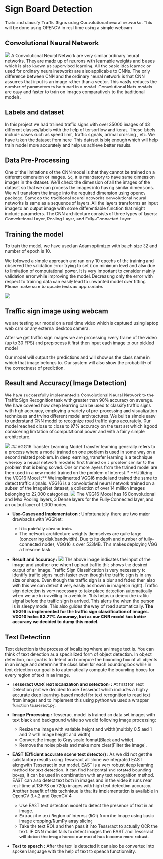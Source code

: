 # Sign Board Detection

Train and classify Traffic Signs using Convolutional neural networks. This will be done using OPENCV in real time using a simple webcam

## Convolutional Neural Network
<img src="https://www.mdpi.com/applsci/applsci-10-01245/article_deploy/html/images/applsci-10-01245-g002.png"/>
A Convolutional Neural Network are very similar ordinary neural networks. They are made up of neurons with learnable weights and biases which is also known as supervised learning. All the basic idea learned or used for ordinary neural networks are also applicable to CNNs. The only difference between CNN and the ordinary neural network is that CNN assumes that input is an image rather than a vector. This vastly reduces the number of parameters to be tuned in a model. Convolutional Nets models are easy and faster to train on images comparatively to the traditional models.

## Labels and dataset

In this project we had trained traffic signs with over 35000 images of 43 different classes/labels with the help of tensorflow and keras. These labels include cases such as speed limit, traffic signals, animal crossing , etc. We have taken the dataset from [here](https://sid.erda.dk/public/archives/daaeac0d7ce1152aea9b61d9f1e19370/published-archive.html). This dataset is big enough which will help train model more accurately and help us achieve better results.



## Data Pre-Processing
One of the limitations of the CNN model is that they cannot be trained on a different dimension of images. So, it is mandatory to have same dimension images in the dataset.
We’ll check the dimension of all the images of the dataset so that we can process the images into having similar dimensions. We will transform the image into the required dimension using opencv package.
Same as the traditional neural networks convolutional neural networks is same as a sequence of layers. All the layers transforms an input image to an output image with some differentiable function that might include parameters. The CNN architecture consists of three types of layers: Convolutional Layer, Pooling Layer, and Fully-Connected Layer.



## Training the model
To train the model, we have used an Adam optimizer with batch size 32 and number of epoch is 10.

We followed a simple approach and ran only 10 epochs of the training and observed the validation error trying to set it on minimum level and also due to limitation of computational power. It is very important to consider mainly validation error while improving the model. Decreasing only the error with respect to training data can easily lead to unwanted model over fitting.
Please make sure to update tests as appropriate.

<img src="https://github.com/GauravSingh9356/Computer-Vision/blob/master/Sign%20Board%20Detection/Screenshot%20(408).png"/>

## Traffic sign image using webcam
we are testing our model on a real time video which is captured using laptop web cam or any external desktop camera.

After we get traffic sign images we are processing every frame of the video (up to 30 FPS) and preprocess it first then input each image to our pickled model.

Our model will output the predictions and will show us the class name in which that image belongs to. Our system will also show the probability of the correctness of prediction.

## Result and Accuracy( Image Detection)
We have successfully implemented a Convolutional Neural Network to the Traffic Sign Recognition task with greater than 90% accuracy on average. We have covered how deep learning can be used to classify traffic signs with high accuracy, employing a variety of pre-processing and visualization techniques and trying different model architectures. We built a simple easy to understand CNN model to recognize road traffic signs accurately. Our model reached close to close to 97% accuracy on the test set which isgood considering limitation of computational power and with a fairly simple architecture. 

<img src="https://github.com/GauravSingh9356/Computer-Vision/blob/master/Sign%20Board%20Detection/Screenshot%20(411).png"/>
## VGG16 Transfer Learning Model
Transfer learning generally refers to a process where a model trained on one problem is used in some way on a second related problem. In deep learning, transfer learning is a technique whereby a neural network model is first trained on a problem similar to the problem that is being solved. One or more layers from the trained model are then used in a new model trained on the problem of interest.
* **Utilizing the VGG16 Model :** We implimented VGG16 model and trained the same to detect traffic signals. VGG16 is a convolutional neural network trained on a subset of the ImageNet dataset, a collection of over 14 million images belonging to 22,000 categories.
<img src="https://storage.googleapis.com/lds-media/images/vgg16-architecture.width-1200.jpg"/>
The VGG16 Model has 16 Convolutional and Max Pooling layers, 3 Dense layers for the Fully-Connected layer, and an output layer of 1,000 nodes.

* **Use-Cases and Implementation :** Unfortunately, there are two major drawbacks with VGGNet:
    - It is painfully slow to train.
    - The network architecture weights themselves are quite large (concerning disk/bandwidth).
Due to its depth and number of fully-connected nodes, VGG16 is over 533MB. This makes deploying VGG a tiresome task.

* **Result and Accuracy :** <img src="https://github.com/prashantprem/Computer-Vision/blob/master/Sign%20Board%20Detection/vgg_result.png"/> 
The above image indicates the input of the image and another one when I upload traffic this shows the desired output of an image. Traffic Sign Classification is very necessary to identify traffic signs much faster even though the traffic sign is in any size or shape. Even though the traffic sign is a blur and faded then also with this we can detect it very easily as shown in image(on right). Traffic sign detection is very necessary to take place detection automatically when we are in travelling in a vehicle. This helps to detect the traffic signal before the traffic sign is arrived. This alerts the when the person is in sleepy mode. This also guides the way of road automatically.
**The VGG16 is implemented for the traffic sign classification of images. VGG16 holds 82.77% Accuracy, but as our CNN model has better accuracy we decided to dump this model.**


## Text Detection
Text detection is the process of localizing where an image text is. You can think of text detection as a specialized form of object detection.
In object detection, our goal is to detect and compute the bounding box of all objects in an image and determine the class label for each bounding box while in text detection our goal is to automatically compute the bounding boxes for every region of text in an image. 


* **Tesseract OCR(Text localization and detection) :**  At first for Text Detection part we decided to use Tesseract which includes a highly accurate deep learning-based model for text recognition to read text from images and to implement this using python we used a wrapper function tesseract.py.




* **Image Processing :** Tesseract model is trained on data set images with text  black and background white so we did following image processing:
    * Resize the image with variable height and width(multiply 0.5 and 1 and 2 with image height and width).
    * Convert the image to Gray scale format(Black and white).
    * Remove the noise pixels and make more clear(Filter the image).


* **EAST (Efficient accurate scene text detector) :** As we did not get the satisfactory results using Tesseract all alone we integrated EAST alongwith Tesseract in our model. EAST is a very robust deep learning method for text detection. It can find horizontal and rotated bounding boxes, it can be used in combination with any text recognition method. EAST can also detect text both in images and in the video it runs near real-time at 13FPS on 720p images with high text detection accuracy. Another benefit of this technique is that its implementation is available in OpenCV 3.4.2 and OpenCV 4.
    * Use EAST text detection model to detect the presence of text in an image.
    * Extract the text Region of Interest (ROI) from the image using basic image cropping/NumPy array slicing
    * Take the text ROI, and then pass it into Tesseract to actually OCR the text.
IF CNN model fails to detect images then EAST and Tesseract will detect the image hence our model has become more robust.



* **Text to speach :**  After the text is detected it can also be converted into spoken language with the help of text to speach functionality.





 






